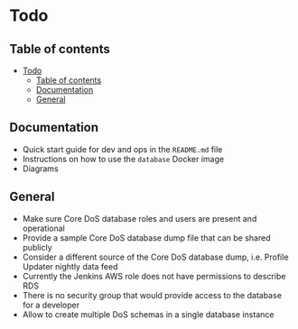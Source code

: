 # Todo

## Table of contents

- [Todo](#todo)
  - [Table of contents](#table-of-contents)
  - [Documentation](#documentation)
  - [General](#general)

## Documentation

- Quick start guide for dev and ops in the `README.md` file
- Instructions on how to use the `database` Docker image
- Diagrams

## General

- Make sure Core DoS database roles and users are present and operational
- Provide a sample Core DoS database dump file that can be shared publicly
- Consider a different source of the Core DoS database dump, i.e. Profile Updater nightly data feed
- Currently the Jenkins AWS role does not have permissions to describe RDS
- There is no security group that would provide access to the database for a developer
- Allow to create multiple DoS schemas in a single database instance
